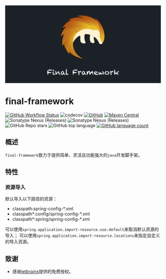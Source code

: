 ![final-framework](src/images/final-framework@2x.png)

# final-framework

[![GitHub Workflow Status](https://img.shields.io/github/workflow/status/final-projects/final-framework/CI)](https://github.com/final-projectes/final-framework/actions?query=workflow%3ACI)
![codecov](https://codecov.io/gh/final-projects/final-framework/branch/main/graph/badge.svg)
[![GitHub](https://img.shields.io/github/license/final-projects/final-framework)](http://www.apache.org/licenses/LICENSE-2.0.html)
[![Maven Central](https://img.shields.io/maven-central/v/org.ifinalframework/final-framework?label=maven&color=success)](https://mvnrepository.com/search?q=org.ifinal.finalframework)
![Sonatype Nexus (Releases)](https://img.shields.io/nexus/r/org.ifinalframework/final-framework?server=https://s01.oss.sonatype.org)
![Sonatype Nexus (Releases)](https://img.shields.io/nexus/s/org.ifinalframework/final-framework?server=https://s01.oss.sonatype.org)
![GitHub Repo stars](https://img.shields.io/github/stars/final-projects/final-framework)
![GitHub top language](https://img.shields.io/github/languages/top/final-projects/final-framework)
[![GitHub language count](https://img.shields.io/github/languages/count/final-projects/final-framework)](https://github.com/likly/final-framework)

## 概述

`final-framework`致力于提供简单、灵活且功能强大的`java`开发脚手架。

## 特性

### 资源导入

默认导入以下路径的资源：
* classpath:spring-config-*.xml
* classpath*:config/spring-config-*.xml
* classpath*:spring/spring-config-*.xml

可以使用`spring.application.import-resource.use-default`来取消默认资源的导入；
可以使用`spring.application.import-resource.locations`来指定自定义的导入资源。


## 致谢

* 感谢<a href="https://www.jetbrains.com/">jetbrains</a>提供的免费授权。
